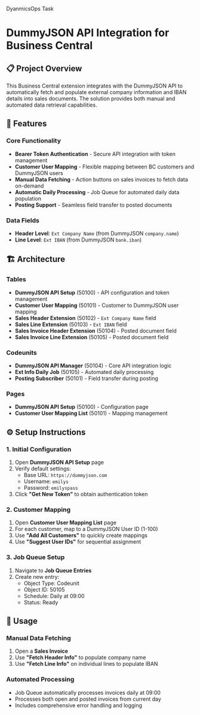 DyanmicsOps Task

# DummyJSON API Integration for Business Central

## 📋 Project Overview

This Business Central extension integrates with the DummyJSON API to automatically fetch and populate external company information and IBAN details into sales documents. The solution provides both manual and automated data retrieval capabilities.

## 🎯 Features

### Core Functionality
- **Bearer Token Authentication** - Secure API integration with token management
- **Customer User Mapping** - Flexible mapping between BC customers and DummyJSON users
- **Manual Data Fetching** - Action buttons on sales invoices to fetch data on-demand
- **Automatic Daily Processing** - Job Queue for automated daily data population
- **Posting Support** - Seamless field transfer to posted documents

### Data Fields
- **Header Level**: `Ext Company Name` (from DummyJSON `company.name`)
- **Line Level**: `Ext IBAN` (from DummyJSON `bank.iban`)

## 🏗️ Architecture

### Tables
- **DummyJSON API Setup** (50100) - API configuration and token management
- **Customer User Mapping** (50101) - Customer to DummyJSON user mapping
- **Sales Header Extension** (50102) - `Ext Company Name` field
- **Sales Line Extension** (50103) - `Ext IBAN` field
- **Sales Invoice Header Extension** (50104) - Posted document field
- **Sales Invoice Line Extension** (50105) - Posted document field

### Codeunits
- **DummyJSON API Manager** (50104) - Core API integration logic
- **Ext Info Daily Job** (50105) - Automated daily processing
- **Posting Subscriber** (50101) - Field transfer during posting

### Pages
- **DummyJSON API Setup** (50100) - Configuration page
- **Customer User Mapping List** (50101) - Mapping management

## ⚙️ Setup Instructions

### 1. Initial Configuration
1. Open **DummyJSON API Setup** page
2. Verify default settings:
   - Base URL: `https://dummyjson.com`
   - Username: `emilys`
   - Password: `emilyspass`
3. Click **"Get New Token"** to obtain authentication token

### 2. Customer Mapping
1. Open **Customer User Mapping List** page
2. For each customer, map to a DummyJSON User ID (1-100)
3. Use **"Add All Customers"** to quickly create mappings
4. Use **"Suggest User IDs"** for sequential assignment

### 3. Job Queue Setup
1. Navigate to **Job Queue Entries**
2. Create new entry:
   - Object Type: Codeunit
   - Object ID: 50105
   - Schedule: Daily at 09:00
   - Status: Ready

## 🚀 Usage

### Manual Data Fetching
1. Open a **Sales Invoice**
2. Use **"Fetch Header Info"** to populate company name
3. Use **"Fetch Line Info"** on individual lines to populate IBAN

### Automated Processing
- Job Queue automatically processes invoices daily at 09:00
- Processes both open and posted invoices from current day
- Includes comprehensive error handling and logging



